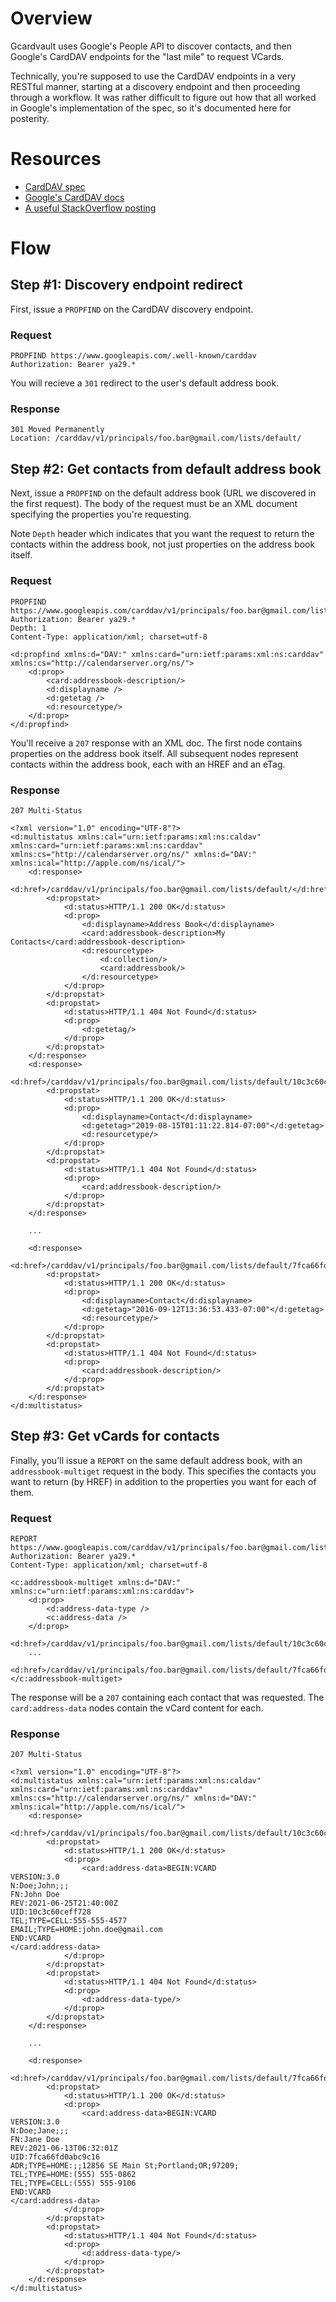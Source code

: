 # Overview

Gcardvault uses Google's People API to discover contacts, and then Google's CardDAV endpoints for the "last mile" to request VCards.

Technically, you're supposed to use the CardDAV endpoints in a very RESTful manner, starting at a discovery endpoint and then proceeding through a workflow. It was rather difficult to figure out how that all worked in Google's implementation of the spec, so it's documented here for posterity.

# Resources

- [CardDAV spec](https://datatracker.ietf.org/doc/html/rfc6352)
- [Google's CardDAV docs](https://developers.google.com/people/carddav)
- [A useful StackOverflow posting](https://stackoverflow.com/questions/56643565/error-400-invalid-argument-while-requesting-address-book)

# Flow

## Step #1: Discovery endpoint redirect

First, issue a `PROPFIND` on the CardDAV discovery endpoint.

### Request
```
PROPFIND https://www.googleapis.com/.well-known/carddav
Authorization: Bearer ya29.*
```

You will recieve a `301` redirect to the user's default address book.

### Response
```
301 Moved Permanently
Location: /carddav/v1/principals/foo.bar@gmail.com/lists/default/
```

## Step #2: Get contacts from default address book

Next, issue a `PROPFIND` on the default address book (URL we discovered in the first request). The body of the request must be an XML document specifying the properties you're requesting.

Note `Depth` header which indicates that you want the request to return the contacts within the address book, not just properties on the address book itself.

### Request
```
PROPFIND https://www.googleapis.com/carddav/v1/principals/foo.bar@gmail.com/lists/default/
Authorization: Bearer ya29.*
Depth: 1
Content-Type: application/xml; charset=utf-8

<d:propfind xmlns:d="DAV:" xmlns:card="urn:ietf:params:xml:ns:carddav" xmlns:cs="http://calendarserver.org/ns/">
    <d:prop>
        <card:addressbook-description/>
        <d:displayname />
        <d:getetag />
        <d:resourcetype/>
    </d:prop>
</d:propfind>
```

You'll receive a `207` response with an XML doc. The first node contains properties on the address book itself. All subsequent nodes represent contacts within the address book, each with an HREF and an eTag.

### Response
```
207 Multi-Status

<?xml version="1.0" encoding="UTF-8"?>
<d:multistatus xmlns:cal="urn:ietf:params:xml:ns:caldav" xmlns:card="urn:ietf:params:xml:ns:carddav" xmlns:cs="http://calendarserver.org/ns/" xmlns:d="DAV:" xmlns:ical="http://apple.com/ns/ical/">
    <d:response>
        <d:href>/carddav/v1/principals/foo.bar@gmail.com/lists/default/</d:href>
        <d:propstat>
            <d:status>HTTP/1.1 200 OK</d:status>
            <d:prop>
                <d:displayname>Address Book</d:displayname>
                <card:addressbook-description>My Contacts</card:addressbook-description>
                <d:resourcetype>
                    <d:collection/>
                    <card:addressbook/>
                </d:resourcetype>
            </d:prop>
        </d:propstat>
        <d:propstat>
            <d:status>HTTP/1.1 404 Not Found</d:status>
            <d:prop>
                <d:getetag/>
            </d:prop>
        </d:propstat>
    </d:response>
    <d:response>
        <d:href>/carddav/v1/principals/foo.bar@gmail.com/lists/default/10c3c60ceff728</d:href>
        <d:propstat>
            <d:status>HTTP/1.1 200 OK</d:status>
            <d:prop>
                <d:displayname>Contact</d:displayname>
                <d:getetag>"2019-08-15T01:11:22.814-07:00"</d:getetag>
                <d:resourcetype/>
            </d:prop>
        </d:propstat>
        <d:propstat>
            <d:status>HTTP/1.1 404 Not Found</d:status>
            <d:prop>
                <card:addressbook-description/>
            </d:prop>
        </d:propstat>
    </d:response>

    ...

    <d:response>
        <d:href>/carddav/v1/principals/foo.bar@gmail.com/lists/default/7fca66fd0abc9c16</d:href>
        <d:propstat>
            <d:status>HTTP/1.1 200 OK</d:status>
            <d:prop>
                <d:displayname>Contact</d:displayname>
                <d:getetag>"2016-09-12T13:36:53.433-07:00"</d:getetag>
                <d:resourcetype/>
            </d:prop>
        </d:propstat>
        <d:propstat>
            <d:status>HTTP/1.1 404 Not Found</d:status>
            <d:prop>
                <card:addressbook-description/>
            </d:prop>
        </d:propstat>
    </d:response>
</d:multistatus>
```
## Step #3: Get vCards for contacts

Finally, you'll issue a `REPORT` on the same default address book, with an `addressbook-multiget` request in the body. This specifies the contacts you want to return (by HREF) in addition to the properties you want for each of them.

### Request
```
REPORT https://www.googleapis.com/carddav/v1/principals/foo.bar@gmail.com/lists/default/
Authorization: Bearer ya29.*
Content-Type: application/xml; charset=utf-8

<c:addressbook-multiget xmlns:d="DAV:" xmlns:c="urn:ietf:params:xml:ns:carddav">
    <d:prop>
        <d:address-data-type />
        <c:address-data />
    </d:prop>
    <d:href>/carddav/v1/principals/foo.bar@gmail.com/lists/default/10c3c60ceff728</d:href>
    ...
    <d:href>/carddav/v1/principals/foo.bar@gmail.com/lists/default/7fca66fd0abc9c16</d:href>
</c:addressbook-multiget>
```

The response will be a `207` containing each contact that was requested. The `card:address-data` nodes contain the vCard content for each.

### Response
```
207 Multi-Status

<?xml version="1.0" encoding="UTF-8"?>
<d:multistatus xmlns:cal="urn:ietf:params:xml:ns:caldav" xmlns:card="urn:ietf:params:xml:ns:carddav" xmlns:cs="http://calendarserver.org/ns/" xmlns:d="DAV:" xmlns:ical="http://apple.com/ns/ical/">
    <d:response>
        <d:href>/carddav/v1/principals/foo.bar@gmail.com/lists/default/10c3c60ceff728</d:href>
        <d:propstat>
            <d:status>HTTP/1.1 200 OK</d:status>
            <d:prop>
                <card:address-data>BEGIN:VCARD
VERSION:3.0
N:Doe;John;;;
FN:John Doe
REV:2021-06-25T21:40:00Z
UID:10c3c60ceff728
TEL;TYPE=CELL:555-555-4577
EMAIL;TYPE=HOME:john.doe@gmail.com
END:VCARD
</card:address-data>
            </d:prop>
        </d:propstat>
        <d:propstat>
            <d:status>HTTP/1.1 404 Not Found</d:status>
            <d:prop>
                <d:address-data-type/>
            </d:prop>
        </d:propstat>
    </d:response>

    ...

    <d:response>
        <d:href>/carddav/v1/principals/foo.bar@gmail.com/lists/default/7fca66fd0abc9c16</d:href>
        <d:propstat>
            <d:status>HTTP/1.1 200 OK</d:status>
            <d:prop>
                <card:address-data>BEGIN:VCARD
VERSION:3.0
N:Doe;Jane;;;
FN:Jane Doe
REV:2021-06-13T06:32:01Z
UID:7fca66fd0abc9c16
ADR;TYPE=HOME:;;12856 SE Main St;Portland;OR;97209;
TEL;TYPE=HOME:(555) 555-0862
TEL;TYPE=CELL:(555) 555-9106
END:VCARD
</card:address-data>
            </d:prop>
        </d:propstat>
        <d:propstat>
            <d:status>HTTP/1.1 404 Not Found</d:status>
            <d:prop>
                <d:address-data-type/>
            </d:prop>
        </d:propstat>
    </d:response>
</d:multistatus>
```
